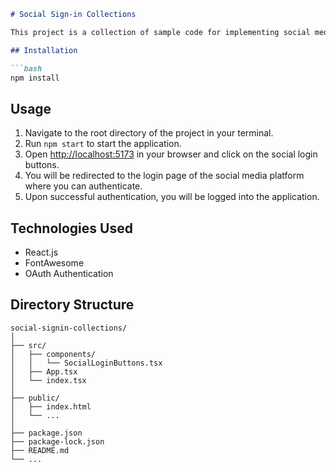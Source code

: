 ```markdown
# Social Sign-in Collections

This project is a collection of sample code for implementing social media sign-ins with various platforms such as Twitter, Google, Facebook, LinkedIn, and GitHub. This allows users to log in using their preferred social media accounts.

## Installation

```bash
npm install
```

## Usage

1. Navigate to the root directory of the project in your terminal.
2. Run `npm start` to start the application.
3. Open [http://localhost:5173](http://localhost:5173) in your browser and click on the social login buttons.
4. You will be redirected to the login page of the social media platform where you can authenticate.
5. Upon successful authentication, you will be logged into the application.

## Technologies Used

- React.js
- FontAwesome
- OAuth Authentication

## Directory Structure

```
social-signin-collections/
│
├── src/
│   ├── components/
│   │   └── SocialLoginButtons.tsx
│   ├── App.tsx
│   └── index.tsx
│
├── public/
│   ├── index.html
│   └── ...
│
├── package.json
├── package-lock.json
├── README.md
└── ...
```
